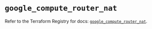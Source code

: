 # `google_compute_router_nat`

Refer to the Terraform Registry for docs: [`google_compute_router_nat`](https://registry.terraform.io/providers/hashicorp/google/5.27.0/docs/resources/compute_router_nat).
